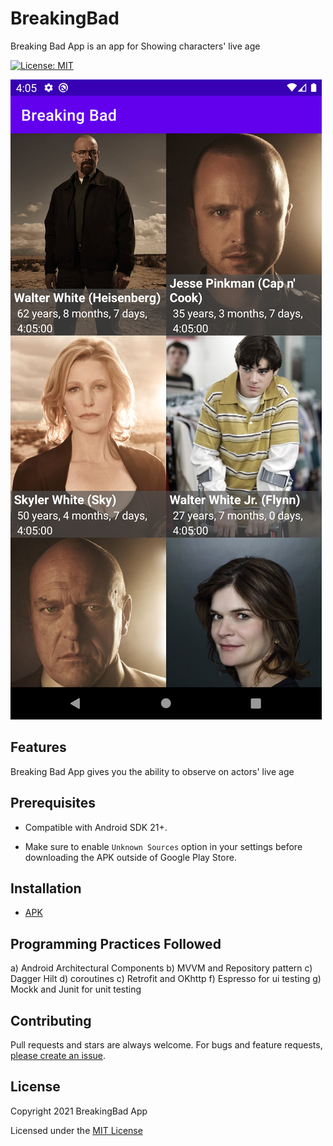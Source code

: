 # BreakingBad

Breaking Bad App is an app for Showing characters' live age  

[![License: MIT](https://img.shields.io/badge/License-MIT-yellow.svg)](https://opensource.org/licenses/MIT)

![Screenshots](screenshots/BreakingBadScreenShot.png "Screenshots")

<h2>Features</h2> 

Breaking Bad App gives you the ability to observe on actors' live age

<h2>Prerequisites</h2>

- Compatible with Android SDK 21+.

- Make sure to enable `Unknown Sources` option in your settings before downloading the APK outside of Google Play Store.

<h2>Installation</h2>

- [APK](http://bit.ly/3qpspQn)

<h2>Programming Practices Followed</h2>

a) Android Architectural Components
b) MVVM and Repository pattern
c) Dagger Hilt
d) coroutines
c) Retrofit and OKhttp
f) Espresso for ui testing
g) Mockk and Junit for unit testing 


<h2>Contributing</h2>

Pull requests and stars are always welcome. For bugs and feature requests, [please create an issue](../../issues/new).

<h2>License</h2>

Copyright 2021 BreakingBad App

Licensed under the [MIT License](LICENSE.md)
